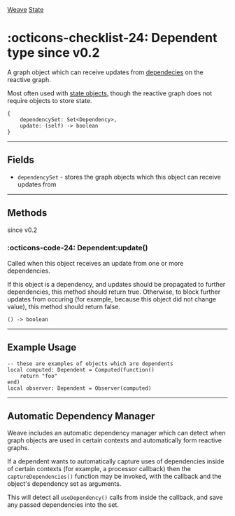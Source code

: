 <nav class="weavedoc-api-breadcrumbs">
	<a href="../..">Weave</a>
	<a href="..">State</a>
</nav>

<h1 class="weavedoc-api-header" markdown>
	<span class="weavedoc-api-icon" markdown>:octicons-checklist-24:</span>
	<span class="weavedoc-api-name">Dependent</span>
	<span class="weavedoc-api-pills">
		<span class="weavedoc-api-pill-type">type</span>
		<span class="weavedoc-api-pill-since">since v0.2</span>
	</span>
</h1>

A graph object which can receive updates from [dependecies](../dependency) on
the reactive graph.

Most often used with [state objects](../stateobject), though the reactive graph
does not require objects to store state.

```luau
{
	dependencySet: Set<Dependency>,
    update: (self) -> boolean
}
```

---

## Fields

- `dependencySet` - stores the graph objects which this object can receive
  updates from

---

## Methods

<p class="weavedoc-api-pills">
	<span class="weavedoc-api-pill-since">since v0.2</span>
</p>

### :octicons-code-24: Dependent:update()

Called when this object receives an update from one or more dependencies.

If this object is a dependency, and updates should be propagated to further
dependencies, this method should return true. Otherwise, to block further
updates from occuring (for example, because this object did not change value),
this method should return false.

```luau
() -> boolean
```

---

## Example Usage

```luau
-- these are examples of objects which are dependents
local computed: Dependent = Computed(function()
	return "foo"
end)
local observer: Dependent = Observer(computed)
```

---

## Automatic Dependency Manager

Weave includes an automatic dependency manager which can detect when graph
objects are used in certain contexts and automatically form reactive graphs.

If a dependent wants to automatically capture uses of dependencies inside of
certain contexts (for example, a processor callback) then the
`captureDependencies()` function may be invoked, with the callback and the
object's dependency set as arguments.

This will detect all `useDependency()` calls from inside the callback, and save
any passed dependencies into the set.
